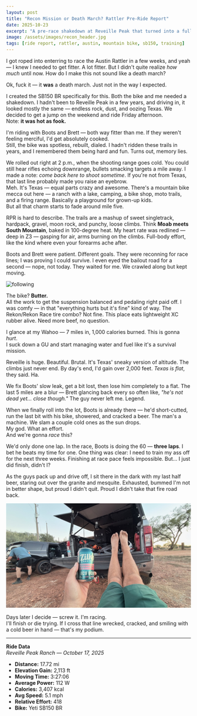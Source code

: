 ```yaml
---
layout: post  
title: "Recon Mission or Death March? Rattler Pre-Ride Report"  
date: 2025-10-23  
excerpt: "A pre-race shakedown at Reveille Peak that turned into a full-blown survival story. Heat, rock, dust, and pain"
image: /assets/images/recon_header.jpg  
tags: [ride report, rattler, austin, mountain bike, sb150, training]  
---
```


I got roped into enterring to race the Austin Rattler in a few weeks, and yeah — I knew I needed to get fitter. A lot fitter. But I didn't quite realize *how much* until now. How do I make this not sound like a death march?  

Ok, fuck it — it **was** a death march. Just not in the way I expected.

I created the SB150 BR specifically for this. Both the bike and me needed a shakedown. I hadn't been to Reveille Peak in a few years, and driving in, it looked mostly the same — endless rock, dust, and oozing Texas. We decided to get a jump on the weekend and ride Friday afternoon.  
Note: **it was hot as fook.**

I'm riding with Boots and Brett — both way fitter than me. If they weren't feeling merciful, I'd get absolutely cooked.  
Still, the bike was spotless, rebuilt, dialed. I hadn't ridden these trails in years, and I remembered them being hard and fun. Turns out, memory lies.

We rolled out right at 2 p.m., when the shooting range goes cold. You could still hear rifles echoing downrange, bullets smacking targets a mile away. I made a note: *come back here to shoot sometime*. If you're not from Texas, that last line probably made you raise an eyebrow.  
Meh. It's Texas — equal parts crazy and awesome. There's a mountain bike mecca out here — a ranch with a lake, camping, a bike shop, moto trails, and a firing range. Basically a playground for grown-up kids.  
But all that charm starts to fade around mile five.

RPR is hard to describe. The trails are a mashup of sweet singletrack, hardpack, gravel, moon rock, and punchy, loose climbs. Think **Moab meets South Mountain**, baked in 100-degree heat. My heart rate was redlined — deep in Z3 — gasping for air, arms burning on the climbs. Full-body effort, like the kind where even your forearms ache after.  

Boots and Brett were patient. Different goals. They were reconning for race lines; I was proving I could survive. I even eyed the bailout road for a second — nope, not today. They waited for me. We crawled along but kept moving.  

![following](/assets/images/recon_follow.jpg)

The bike? **Butter.**  
All the work to get the suspension balanced and pedaling right paid off. I was comfy — in that "everything hurts but it's fine" kind of way. The Rekon/Rekon Race tire combo? Not fine. This place eats lightweight XC rubber alive. Need more beef, no question.

I glance at my Wahoo — 7 miles in, 1,000 calories burned. This is gonna *hurt*.  
I suck down a GU and start managing water and fuel like it's a survival mission.

Reveille is huge. Beautiful. Brutal. It's Texas' sneaky version of altitude. The climbs just never end. By day's end, I'd gain over 2,000 feet. *Texas is flat*, they said. Ha.

We fix Boots' slow leak, get a bit lost, then lose him completely to a flat. The last 5 miles are a blur — Brett glancing back every so often like, *"he's not dead yet… close though."* The guy never left me. Legend.

When we finally roll into the lot, Boots is already there — he'd short-cutted, run the last bit with his bike, showered, and cracked a beer. The man's a machine. We slam a couple cold ones as the sun drops.  
My god. What an effort.  
And we're gonna *race* this?

We'd only done one lap. In the race, Boots is doing the 60 — **three laps**. I bet he beats my time for one. One thing was clear: I need to train my ass off for the next three weeks. Finishing at race pace feels impossible. But… I just did finish, didn't I?

As the guys pack up and drive off, I sit there in the dark with my last half beer, staring out over the granite and mesquite. Exhausted, bummed I'm not in better shape, but proud I didn't quit. Proud I didn't take that fire road back.

![beer](/assets/images/recon_beer.jpg)

Days later I decide — screw it. I'm racing.  
I'll finish or die trying. If I cross that line wrecked, cracked, and smiling with a cold beer in hand — that's my podium.  

---

**Ride Data**  
*Reveille Peak Ranch — October 17, 2025*  
- **Distance:** 17.72 mi  
- **Elevation Gain:** 2,113 ft  
- **Moving Time:** 3:27:06  
- **Average Power:** 112 W  
- **Calories:** 3,407 kcal  
- **Avg Speed:** 5.1 mph  
- **Relative Effort:** 418  
- **Bike:** Yeti SB150 BR  